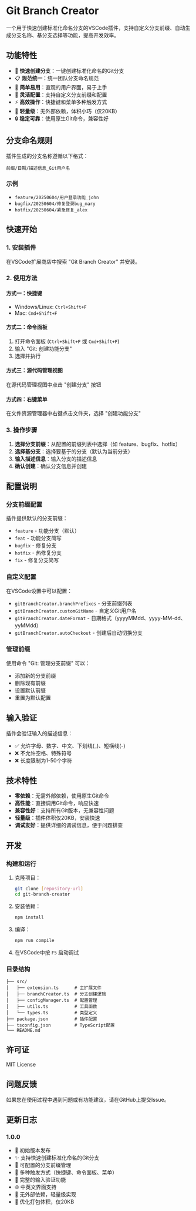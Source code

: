 # Git Branch Creator

一个用于快速创建标准化命名分支的VSCode插件，支持自定义分支前缀、自动生成分支名称、基分支选择等功能，提高开发效率。

## 功能特性

- 🚀 **快速创建分支**：一键创建标准化命名的Git分支
- 📋 **规范统一**：统一团队分支命名规范
- 🎯 **简单易用**：直观的用户界面，易于上手
- 🔧 **灵活配置**：支持自定义分支前缀和配置
- ⚡ **高效操作**：快捷键和菜单多种触发方式
- 💪 **轻量级**：无外部依赖，体积小巧（仅20KB）
- 🔒 **稳定可靠**：使用原生Git命令，兼容性好

## 分支命名规则

插件生成的分支名称遵循以下格式：
```
前缀/日期/描述信息_Git用户名
```

### 示例
- `feature/20250604/用户登录功能_john`
- `bugfix/20250604/修复登录bug_mary`
- `hotfix/20250604/紧急修复_alex`

## 快速开始

### 1. 安装插件

在VSCode扩展商店中搜索 "Git Branch Creator" 并安装。

### 2. 使用方法

#### 方式一：快捷键
- Windows/Linux: `Ctrl+Shift+F`
- Mac: `Cmd+Shift+F`

#### 方式二：命令面板
1. 打开命令面板 (`Ctrl+Shift+P` 或 `Cmd+Shift+P`)
2. 输入 "Git: 创建功能分支"
3. 选择并执行

#### 方式三：源代码管理视图
在源代码管理视图中点击 "创建分支" 按钮

#### 方式四：右键菜单
在文件资源管理器中右键点击文件夹，选择 "创建功能分支"

### 3. 操作步骤

1. **选择分支前缀**：从配置的前缀列表中选择（如 feature、bugfix、hotfix）
2. **选择基分支**：选择要基于的分支（默认为当前分支）
3. **输入描述信息**：输入分支的描述信息
4. **确认创建**：确认分支信息并创建

## 配置说明

### 分支前缀配置

插件提供默认的分支前缀：
- `feature` - 功能分支（默认）
- `feat` - 功能分支简写
- `bugfix` - 修复分支
- `hotfix` - 热修复分支
- `fix` - 修复分支简写

### 自定义配置

在VSCode设置中可以配置：

- `gitBranchCreator.branchPrefixes` - 分支前缀列表
- `gitBranchCreator.customGitName` - 自定义Git用户名
- `gitBranchCreator.dateFormat` - 日期格式（yyyyMMdd、yyyy-MM-dd、yyMMdd）
- `gitBranchCreator.autoCheckout` - 创建后自动切换分支

### 管理前缀

使用命令 "Git: 管理分支前缀" 可以：
- 添加新的分支前缀
- 删除现有前缀
- 设置默认前缀
- 重置为默认配置

## 输入验证

插件会验证输入的描述信息：
- ✅ 允许字母、数字、中文、下划线(_)、短横线(-)
- ❌ 不允许空格、特殊符号
- ❌ 长度限制为1-50个字符

## 技术特性

- **零依赖**：无需外部依赖，使用原生Git命令
- **高性能**：直接调用Git命令，响应快速
- **兼容性好**：支持所有Git版本，无兼容性问题
- **轻量级**：插件体积仅20KB，安装快速
- **调试友好**：提供详细的调试信息，便于问题排查

## 开发

### 构建和运行

1. 克隆项目：
   ```bash
   git clone [repository-url]
   cd git-branch-creator
   ```

2. 安装依赖：
   ```bash
   npm install
   ```

3. 编译：
   ```bash
   npm run compile
   ```

4. 在VSCode中按 `F5` 启动调试

### 目录结构

```
├── src/
│   ├── extension.ts      # 主扩展文件
│   ├── branchCreator.ts  # 分支创建逻辑
│   ├── configManager.ts  # 配置管理
│   ├── utils.ts          # 工具函数
│   └── types.ts          # 类型定义
├── package.json          # 插件配置
├── tsconfig.json         # TypeScript配置
└── README.md
```

## 许可证

MIT License

## 问题反馈

如果您在使用过程中遇到问题或有功能建议，请在GitHub上提交Issue。

## 更新日志

### 1.0.0
- 🎉 初始版本发布
- ✨ 支持快速创建标准化命名的Git分支
- 🔧 可配置的分支前缀管理
- 🎯 多种触发方式（快捷键、命令面板、菜单）
- 📝 完整的输入验证功能
- 🌐 中英文界面支持
- 💪 无外部依赖，轻量级实现
- 🚀 优化打包体积，仅20KB 